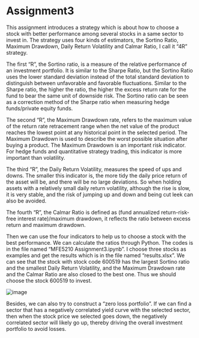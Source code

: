 # Assignment3
This  assignment introduces a strategy which is about how to choose a stock with better performance among several stocks in a same sector to invest in. The strategy uses four kinds of estimators, the Sortino Ratio, Maximum Drawdown, Daily Return Volatility and Calmar Ratio, I call it “4R” strategy.

The first “R”, the Sortino ratio, is a measure of the relative performance of an investment portfolio. It is similar to the Sharpe Ratio, but the Sortino Ratio uses the lower standard deviation instead of the total standard deviation to distinguish between unfavorable and favorable fluctuations. Similar to the Sharpe ratio, the higher the ratio, the higher the excess return rate for the fund to bear the same unit of downside risk. The Sortino ratio can be seen as a correction method of the Sharpe ratio when measuring hedge funds/private equity funds.

The second “R”, the Maximum Drawdown rate, refers to the maximum value of the return rate retracement range when the net value of the product reaches the lowest point at any historical point in the selected period. The Maximum Drawdown is used to describe the worst possible situation after buying a product. The Maximum Drawdown is an important risk indicator. For hedge funds and quantitative strategy trading, this indicator is more important than volatility.

The third “R”, the Daily Return Volatility, measures the speed of ups and downs. The smaller this indicator is, the more tidy the daily price return of the asset will be, and there will be no large deviations. So when holding assets with a relatively small daily return volatility, although the rise is slow, it is very stable, and the risk of jumping up and down and being cut leek can also be avoided.

The fourth “R”, the Calmar Ratio is defined as (fund annualized return-risk-free interest rate)/maximum drawdown, it reflects the ratio between excess return and maximum drawdown.

Then we can use the four indicators to help us to choose a stock with the best performance. We can calculate the ratios through Python. The codes is in the file named “MFE5210 Assignment3.ipynb”. I choose three stocks as examples and get the results which is in the file named “results.xlsx”. We can see that the stock with stock code 600519 has the largest Sortino ratio and the smallest Daily Return Volatility, and the Maximum Drawdown rate and the Calmar Ratio are also closed to the best one. Thus we should choose the stock 600519 to invest.

![image](https://user-images.githubusercontent.com/78339544/117634990-09b3b780-b1b2-11eb-8e98-4185b6d960ed.png)

Besides, we can also try to construct a “zero loss portfolio”. If we can find a sector that has a negatively correlated yield curve with the selected sector, then when the stock price we selected goes down, the negatively correlated sector will likely go up, thereby driving the overall investment portfolio to avoid losses.
